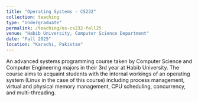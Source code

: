 ```yaml
---
title: "Operating Systems - CS232"
collection: teaching
type: "Undergraduate"
permalink: /teaching/os-cs232-fall25
venue: "Habib University, Computer Science Department"
date: "Fall 2025"
location: "Karachi, Pakistan"
---
```


An advanced systems programming course taken by Computer Science and Computer Engineering majors in their 3rd year at Habib University. The course aims to acquaint students with the internal workings of an operating system (Linux in the case of this course) including process management, virtual and physical memory management, CPU scheduling, concurrency, and multi-threading.

